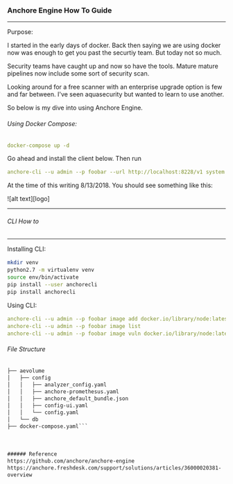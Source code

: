 ### Anchore Engine How To Guide
---
Purpose:
<p> I started in the early days of docker. Back then saying we are using docker now was enough to get you past the securtiy team. But today not so much.
<p> Security teams have caught up and now so have the tools. Mature mature pipelines now include some sort of security scan.
<p> Looking around for a free scanner with an enterprise upgrade option is few and far between. I've seen aquasecurity but wanted to learn to use another.
<p> So below is my dive into using Anchore Engine.


###### Using Docker Compose:

```yaml
docker-compose up -d
```

<p> Go ahead and install the client below. Then run

```yaml
anchore-cli --u admin --p foobar --url http://localhost:8228/v1 system status
```

<p> At the time of this writing 8/13/2018. You should see something like this:
<p> ![alt text][logo]

[logo]: https://github.com/roachmd/anchorenginehowto/raw/master/image/enginestatus.png "Anchor Engine"

----
###### CLI How to
---
Installing CLI:

```bash
mkdir venv
python2.7 -m virtualenv venv
source env/bin/activate
pip install --user anchorecli
pip install anchorecli
```

Using CLI:

```yaml
anchore-cli --u admin --p foobar image add docker.io/library/node:latest
anchore-cli --u admin --p foobar image list
anchore-cli --u admin --p foobar image vuln docker.io/library/node:latest all
```
###### File Structure
```
├── aevolume
│   ├── config
│   │   ├── analyzer_config.yaml
│   │   ├── anchore-promethesus.yaml
│   │   ├── anchore_default_bundle.json
│   │   ├── config-ui.yaml
│   │   └── config.yaml
│   └── db
├── docker-compose.yaml```



###### Reference
https://github.com/anchore/anchore-engine
https://anchore.freshdesk.com/support/solutions/articles/36000020381-overview
